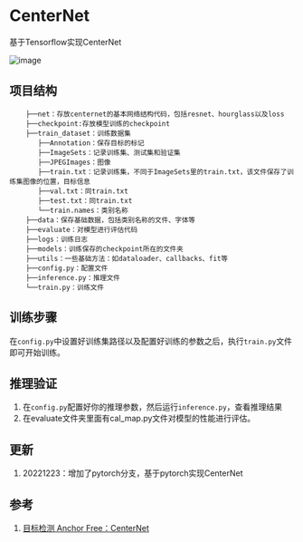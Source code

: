 # CenterNet

基于Tensorflow实现CenterNet

![image](https://user-images.githubusercontent.com/27406337/191905643-f71c6c24-0ab5-4d15-89ec-ad643b7a51ca.png)


## 项目结构

```
    ├──net：存放centernet的基本网络结构代码，包括resnet、hourglass以及loss
    ├──checkpoint:存放模型训练的checkpoint
    ├──train_dataset：训练数据集
       ├──Annotation：保存目标的标记
       ├──ImageSets：记录训练集、测试集和验证集
       ├──JPEGImages：图像
       ├──train.txt：记录训练集，不同于ImageSets里的train.txt，该文件保存了训练集图像的位置，目标信息
       ├──val.txt：同train.txt
       ├──test.txt：同train.txt
       └──train.names：类别名称
    ├──data：保存基础数据，包括类别名称的文件、字体等
    ├──evaluate：对模型进行评估代码
    ├──logs：训练日志
    ├──models：训练保存的checkpoint所在的文件夹
    ├──utils：一些基础方法：如dataloader、callbacks、fit等
    ├──config.py：配置文件
    ├──inference.py：推理文件
    └──train.py：训练文件
```

## 训练步骤

在`config.py`中设置好训练集路径以及配置好训练的参数之后，执行`train.py`文件即可开始训练。

## 推理验证

1. 在`config.py`配置好你的推理参数，然后运行`inference.py`，查看推理结果
2. 在evaluate文件夹里面有cal_map.py文件对模型的性能进行评估。


## 更新

1. 20221223：增加了pytorch分支，基于pytorch实现CenterNet

## 参考

1. [目标检测 Anchor Free：CenterNet](https://blog.csdn.net/u012655441/article/details/121395058)
